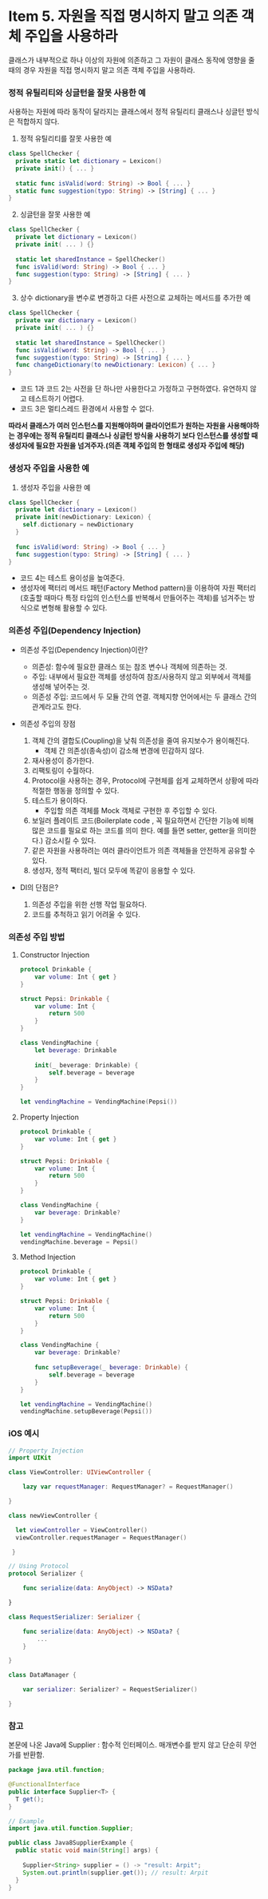 # Item 5. 자원을 직접 명시하지 말고 의존 객체 주입을 사용하라

클래스가 내부적으로 하나 이상의 자원에 의존하고 그 자원이 클래스 동작에 영향을 줄 때의 경우 자원을 직접 명시하지 말고 의존 객체 주입을 사용하라. 

### 정적 유틸리티와 싱글턴을 잘못 사용한 예  

사용하는 자원에 따라 동작이 달라지는 클래스에서 정적 유틸리티 클래스나 싱글턴 방식은 적합하지 않다.

1. 정적 유틸리티를 잘못 사용한 예
```swift
class SpellChecker {
  private static let dictionary = Lexicon()
  private init() { ... }
  
  static func isValid(word: String) -> Bool { ... } 
  static func suggestion(typo: String) -> [String] { ... }
}
```
2. 싱글턴을 잘못 사용한 예
```swift
class SpellChecker {
  private let dictionary = Lexicon()
  private init( ... ) {}
  
  static let sharedInstance = SpellChecker()
  func isValid(word: String) -> Bool { ... } 
  func suggestion(typo: String) -> [String] { ... }
}
```
3. 상수 dictionary을 변수로 변경하고 다른 사전으로 교체하는 메서드를 추가한 예
```swift
class SpellChecker {
  private var dictionary = Lexicon()
  private init( ... ) {}
  
  static let sharedInstance = SpellChecker()
  func isValid(word: String) -> Bool { ... } 
  func suggestion(typo: String) -> [String] { ... }
  func changeDictionary(to newDictionary: Lexicon) { ... }
}
```

  * 코드 1과 코드 2는 사전을 단 하나만 사용한다고 가정하고 구현하였다. 유연하지 않고 테스트하기 어렵다.
  * 코드 3은 멀티스레드 환경에서 사용할 수 없다. 

  **따라서 클래스가 여러 인스턴스를 지원해야하며 클라이언트가 원하는 자원을 사용해야하는 경우에는 정적 유틸리티 클래스나 싱글턴 방식을 사용하기 보다 인스턴스를 생성할 때 생성자에 필요한 자원을 넘겨주자.(의존 객체 주입의 한 형태로 생성자 주입에 해당)**

### 생성자 주입을 사용한 예

1. 생성자 주입을 사용한 예 
```swift
class SpellChecker {
  private let dictionary = Lexicon()
  private init(newDictionary: Lexicon) {
    self.dictionary = newDictionary
  }
  
  func isValid(word: String) -> Bool { ... } 
  func suggestion(typo: String) -> [String] { ... }
}
```
* 코드 4는 테스트 용이성을 높여준다.
* 생성자에 팩터리 메서드 패턴(Factory Method pattern)을 이용하여 자원 팩터리(호출할 때마다 특정 타입의 인스턴스를 반복해서 만들어주는 객체)를 넘겨주는 방식으로 변형해 활용할 수 있다.

### 의존성 주입(Dependency Injection)

  * 의존성 주입(Dependency Injection)이란?

    - 의존성: 함수에 필요한 클래스 또는 참조 변수나 객체에 의존하는 것.
    - 주입: 내부에서 필요한 객체를 생성하여 참조/사용하지 않고 외부에서 객체를 생성해 넣어주는 것.
    - 의존성 주입: 코드에서 두 모듈 간의 연결. 객체지향 언어에서는 두 클래스 간의 관계라고도 한다. 

  * 의존성 주입의 장점
    1. 객체 간의 결합도(Coupling)을 낮춰 의존성을 줄여 유지보수가 용이해진다.
       - 객체 간 의존성(종속성)이 감소해 변경에 민감하지 않다.  
    2. 재사용성이 증가한다. 
    3. 리팩토링이 수월하다.
    4. Protocol을 사용하는 경우, Protocol에 구현체를 쉽게 교체하면서 상황에 따라 적절한 행동을 정의할 수 있다.
    5. 테스트가 용이하다. 
       - 주입할 의존 객체를 Mock 객체로 구현한 후 주입할 수 있다.
    6. 보일러 플레이트 코드(Boilerplate code , 꼭 필요하면서 간단한 기능에 비해 많은 코드를 필요로 하는 코드를 의미 한다. 예를 들면 setter, getter을 의미한다.) 감소시킬 수 있다.
    7. 같은 자원을 사용하려는 여러 클라이언트가 의존 객체들을 안전하게 공유할 수 있다. 
    8. 생성자, 정적 팩터리, 빌더 모두에 똑같이 응용할 수 있다.

  * DI의 단점은?
    1. 의존성 주입을 위한 선행 작업 필요하다.
    2. 코드를 추척하고 읽기 어려울 수 있다.

### 의존성 주입 방법

1. Constructor Injection 

   ```swift
   protocol Drinkable {
       var volume: Int { get }
   }
   
   struct Pepsi: Drinkable {
       var volume: Int {
           return 500
       }
   }
   
   class VendingMachine {
       let beverage: Drinkable
       
       init(_ beverage: Drinkable) {
           self.beverage = beverage
       }
   }
   
   let vendingMachine = VendingMachine(Pepsi())
   ```

2. Property Injection 

   ```swift
   protocol Drinkable {
       var volume: Int { get }
   }
   
   struct Pepsi: Drinkable {
       var volume: Int {
           return 500
       }
   }
   
   class VendingMachine {
       var beverage: Drinkable?
   }
   
   let vendingMachine = VendingMachine()
   vendingMachine.beverage = Pepsi()
   ```

3. Method Injection 

   ```swift
   protocol Drinkable {
       var volume: Int { get }
   }
   
   struct Pepsi: Drinkable {
       var volume: Int {
           return 500
       }
   }
   
   class VendingMachine {
       var beverage: Drinkable?
       
       func setupBeverage(_ beverage: Drinkable) {
           self.beverage = beverage
       }
   }
   
   let vendingMachine = VendingMachine()
   vendingMachine.setupBeverage(Pepsi())
   ```

### iOS 예시

```swift
// Property Injection 
import UIKit

class ViewController: UIViewController {

    lazy var requestManager: RequestManager? = RequestManager()

}

class newViewController {

  let viewController = ViewController()
  viewController.requestManager = RequestManager()

 }

// Using Protocol
protocol Serializer {

    func serialize(data: AnyObject) -> NSData?

}

class RequestSerializer: Serializer {

    func serialize(data: AnyObject) -> NSData? {
        ...
    }

}

class DataManager {

    var serializer: Serializer? = RequestSerializer()

}
```

### 참고

본문에 나온 Java에 Supplier<T> : 함수적 인터페이스. 매개변수를 받지 않고 단순히 무언가를 반환함. 

~~~~java
package java.util.function;

@FunctionalInterface
public interface Supplier<T> {
  T get();
}

// Example
import java.util.function.Supplier;

public class Java8SupplierExample {
  public static void main(String[] args) {
    
    Supplier<String> supplier = () -> "result: Arpit";
    System.out.println(supplier.get()); // result: Arpit 
  }
}
~~~~